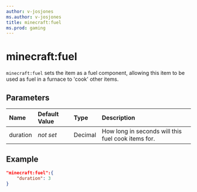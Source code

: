 ```yaml
---
author: v-josjones
ms.author: v-josjones
title: minecraft:fuel
ms.prod: gaming
---
```


# minecraft:fuel

`minecraft:fuel` sets the item as a fuel component, allowing this item to be used as fuel in a furnace to 'cook' other items.

## Parameters

|Name |Default Value  |Type  |Description  |
|:----------|:----------|:----------|:----------|
|duration|*not set* |Decimal |How long in seconds will this fuel cook items for.|

## Example

```json
"minecraft:fuel":{
    "duration": 3
}
```
